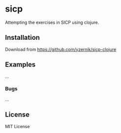 # sicp

Attempting the exercises in SICP using clojure.

## Installation

Download from https://github.com/yzernik/sicp-clojure


## Examples

...

### Bugs

...

## License

MIT License
